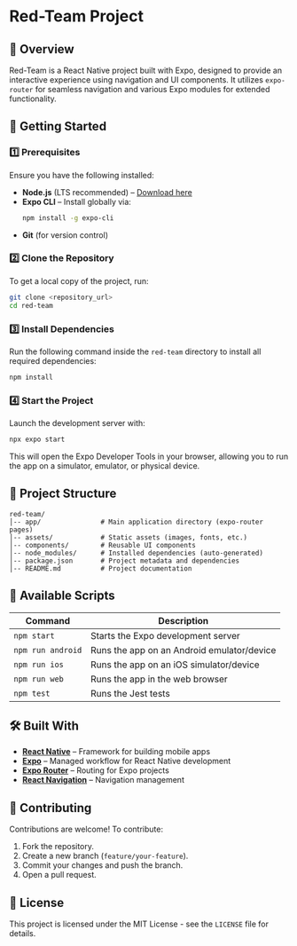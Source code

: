 # Red-Team Project

## 📌 Overview
Red-Team is a React Native project built with Expo, designed to provide an interactive experience using navigation and UI components. It utilizes `expo-router` for seamless navigation and various Expo modules for extended functionality.

## 🚀 Getting Started

### 1️⃣ Prerequisites
Ensure you have the following installed:
- **Node.js** (LTS recommended) – [Download here](https://nodejs.org/)
- **Expo CLI** – Install globally via:
  ```sh
  npm install -g expo-cli
  ```
- **Git** (for version control)

### 2️⃣ Clone the Repository
To get a local copy of the project, run:
```sh
git clone <repository_url>
cd red-team
```

### 3️⃣ Install Dependencies
Run the following command inside the `red-team` directory to install all required dependencies:
```sh
npm install
```

### 4️⃣ Start the Project
Launch the development server with:
```sh
npx expo start
```
This will open the Expo Developer Tools in your browser, allowing you to run the app on a simulator, emulator, or physical device.

## 📂 Project Structure
```
red-team/
│-- app/               # Main application directory (expo-router pages)
│-- assets/            # Static assets (images, fonts, etc.)
│-- components/        # Reusable UI components
│-- node_modules/      # Installed dependencies (auto-generated)
│-- package.json       # Project metadata and dependencies
│-- README.md          # Project documentation
```

## 🔧 Available Scripts
| Command                | Description                                |
|------------------------|--------------------------------------------|
| `npm start`           | Starts the Expo development server        |
| `npm run android`     | Runs the app on an Android emulator/device |
| `npm run ios`         | Runs the app on an iOS simulator/device    |
| `npm run web`         | Runs the app in the web browser            |
| `npm test`           | Runs the Jest tests                        |

## 🛠️ Built With
- **[React Native](https://reactnative.dev/)** – Framework for building mobile apps
- **[Expo](https://expo.dev/)** – Managed workflow for React Native development
- **[Expo Router](https://expo.github.io/router/)** – Routing for Expo projects
- **[React Navigation](https://reactnavigation.org/)** – Navigation management

## 🤝 Contributing
Contributions are welcome! To contribute:
1. Fork the repository.
2. Create a new branch (`feature/your-feature`).
3. Commit your changes and push the branch.
4. Open a pull request.

## 📜 License
This project is licensed under the MIT License - see the `LICENSE` file for details.

